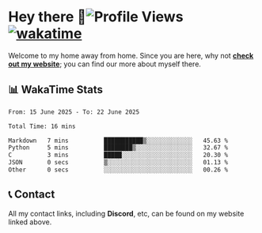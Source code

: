 # Hey there :wave:![Profile Views](https://komarev.com/ghpvc/?username=skifli) [![wakatime](https://wakatime.com/badge/user/b4317b02-0c6d-457b-82a4-a448b8a8d1df.svg)](https://wakatime.com/@b4317b02-0c6d-457b-82a4-a448b8a8d1df)

Welcome to my home away from home. Since you are here, why not [**check out my website**](https://skifli.github.io); you can find our more about myself there.

## 📊 WakaTime Stats

<!--START_SECTION:waka-->

```txt
From: 15 June 2025 - To: 22 June 2025

Total Time: 16 mins

Markdown   7 mins          ███████████▒░░░░░░░░░░░░░   45.63 %
Python     5 mins          ████████▒░░░░░░░░░░░░░░░░   32.67 %
C          3 mins          █████░░░░░░░░░░░░░░░░░░░░   20.30 %
JSON       0 secs          ▒░░░░░░░░░░░░░░░░░░░░░░░░   01.13 %
Other      0 secs          ░░░░░░░░░░░░░░░░░░░░░░░░░   00.26 %
```

<!--END_SECTION:waka-->

## 📞 Contact

All my contact links, including **Discord**, etc, can be found on my website linked above.
